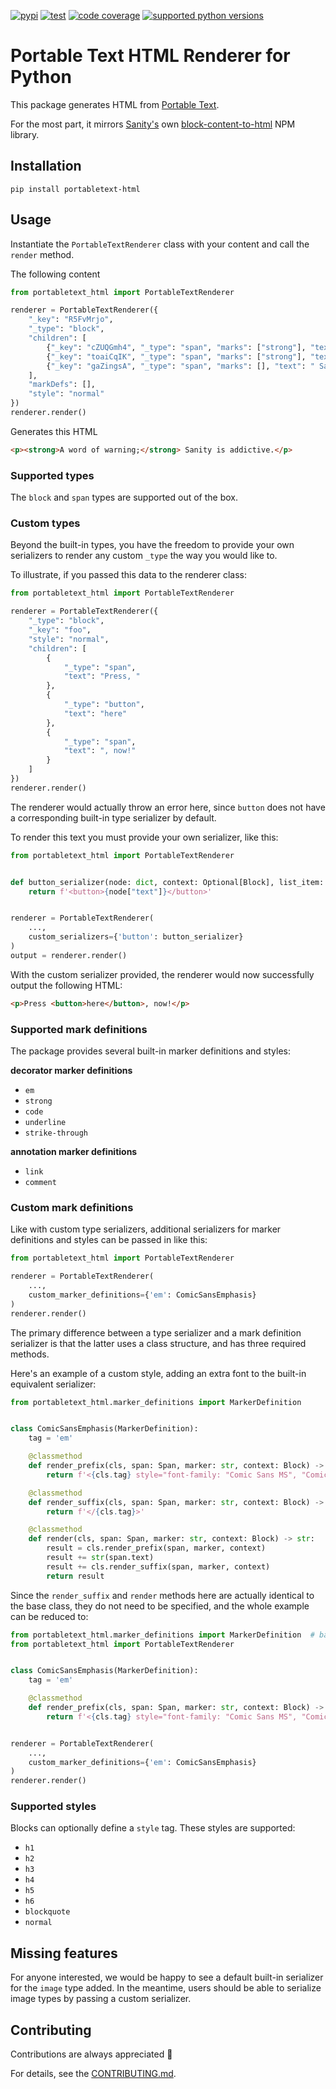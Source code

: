 [![pypi](https://img.shields.io/pypi/v/portabletext-html.svg)](https://pypi.org/project/portabletext-html/)
[![test](https://github.com/otovo/python-portabletext-html/actions/workflows/test.yml/badge.svg?branch=main)](https://github.com/otovo/python-portabletext-html/actions/workflows/test.yml)
[![code coverage](https://codecov.io/gh/otovo/python-portabletext-html/branch/main/graph/badge.svg)](https://codecov.io/gh/otovo/python-portabletext-html)
[![supported python versions](https://img.shields.io/badge/python-3.7%2B-blue)](https://pypi.org/project/python-portabletext-html/)

# Portable Text HTML Renderer for Python

This package generates HTML from [Portable Text](https://github.com/portabletext/portabletext).

For the most part, it mirrors [Sanity's](https://www.sanity.io/) own [block-content-to-html](https://www.npmjs.com/package/%40sanity/block-content-to-html) NPM library.

## Installation

```
pip install portabletext-html
```

## Usage

Instantiate the `PortableTextRenderer` class with your content and call the `render` method.

The following content

```python
from portabletext_html import PortableTextRenderer

renderer = PortableTextRenderer({
    "_key": "R5FvMrjo",
    "_type": "block",
    "children": [
        {"_key": "cZUQGmh4", "_type": "span", "marks": ["strong"], "text": "A word of"},
        {"_key": "toaiCqIK", "_type": "span", "marks": ["strong"], "text": " warning;"},
        {"_key": "gaZingsA", "_type": "span", "marks": [], "text": " Sanity is addictive."}
    ],
    "markDefs": [],
    "style": "normal"
})
renderer.render()
```

Generates this HTML
```html
<p><strong>A word of warning;</strong> Sanity is addictive.</p>
```

### Supported types

The `block` and `span` types are supported out of the box.

### Custom types

Beyond the built-in types, you have the freedom to provide
your own serializers to render any custom `_type` the way you
would like to.

To illustrate, if you passed this data to the renderer class:

```python
from portabletext_html import PortableTextRenderer

renderer = PortableTextRenderer({
    "_type": "block",
    "_key": "foo",
    "style": "normal",
    "children": [
        {
            "_type": "span",
            "text": "Press, "
        },
        {
            "_type": "button",
            "text": "here"
        },
        {
            "_type": "span",
            "text": ", now!"
        }
    ]
})
renderer.render()
```

The renderer would actually throw an error here, since `button`
does not have a corresponding built-in type serializer by default.

To render this text you must provide your own serializer, like this:

```python
from portabletext_html import PortableTextRenderer


def button_serializer(node: dict, context: Optional[Block], list_item: bool):
    return f'<button>{node["text"]}</button>'


renderer = PortableTextRenderer(
    ...,
    custom_serializers={'button': button_serializer}
)
output = renderer.render()
```

With the custom serializer provided, the renderer would now successfully
output the following HTML:

```html
<p>Press <button>here</button>, now!</p>
```

### Supported mark definitions

The package provides several built-in marker definitions and styles:

**decorator marker definitions**

- `em`
- `strong`
- `code`
- `underline`
- `strike-through`

**annotation marker definitions**

- `link`
- `comment`

### Custom mark definitions

Like with custom type serializers, additional serializers for
marker definitions and styles can be passed in like this:

```python
from portabletext_html import PortableTextRenderer

renderer = PortableTextRenderer(
    ...,
    custom_marker_definitions={'em': ComicSansEmphasis}
)
renderer.render()
```

The primary difference between a type serializer and a mark definition serializer
is that the latter uses a class structure, and has three required methods.

Here's an example of a custom style, adding an extra font
to the built-in equivalent serializer:

```python
from portabletext_html.marker_definitions import MarkerDefinition


class ComicSansEmphasis(MarkerDefinition):
    tag = 'em'

    @classmethod
    def render_prefix(cls, span: Span, marker: str, context: Block) -> str:
        return f'<{cls.tag} style="font-family: "Comic Sans MS", "Comic Sans", cursive;">'

    @classmethod
    def render_suffix(cls, span: Span, marker: str, context: Block) -> str:
        return f'</{cls.tag}>'

    @classmethod
    def render(cls, span: Span, marker: str, context: Block) -> str:
        result = cls.render_prefix(span, marker, context)
        result += str(span.text)
        result += cls.render_suffix(span, marker, context)
        return result
```

Since the `render_suffix` and `render` methods here are actually identical to the base class,
they do not need to be specified, and the whole example can be reduced to:

```python
from portabletext_html.marker_definitions import MarkerDefinition  # base
from portabletext_html import PortableTextRenderer


class ComicSansEmphasis(MarkerDefinition):
    tag = 'em'

    @classmethod
    def render_prefix(cls, span: Span, marker: str, context: Block) -> str:
        return f'<{cls.tag} style="font-family: "Comic Sans MS", "Comic Sans", cursive;">'


renderer = PortableTextRenderer(
    ...,
    custom_marker_definitions={'em': ComicSansEmphasis}
)
renderer.render()
```


### Supported styles

Blocks can optionally define a `style` tag. These styles are supported:

- `h1`
- `h2`
- `h3`
- `h4`
- `h5`
- `h6`
- `blockquote`
- `normal`

## Missing features

For anyone interested, we would be happy to see a
default built-in serializer for the `image` type added.
In the meantime, users should be able to serialize image types by passing a custom serializer.

## Contributing

Contributions are always appreciated 👏

For details, see the [CONTRIBUTING.md](https://github.com/otovo/python-portabletext-html/blob/main/CONTRIBUTING.md).
